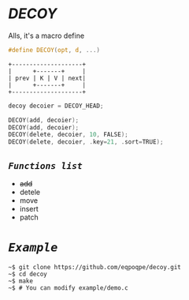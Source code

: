 # ***DECOY***
Alls, it's a macro define

```c
#define DECOY(opt, d, ...)
```
```
+--------------------+
|      +-------+     |
| prev | K | V | next|
|      +-------+     |
+--------------------+
```
```c
decoy decoier = DECOY_HEAD;

DECOY(add, decoier);
DECOY(add, decoier);
DECOY(delete, decoier, 10, FALSE);
DECOY(delete, decoier, .key=21, .sort=TRUE);
```

*`Functions list`*
--------------
 - <s>add</s>
 - detele
 - move
 - insert
 - patch

# *`Example`*
```
~$ git clone https://github.com/eqpoqpe/decoy.git
~$ cd decoy
~$ make
~$ # You can modify example/demo.c
```
